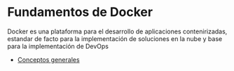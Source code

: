 # Fundamentos de Docker

Docker es una plataforma para el desarrollo de aplicaciones contenirizadas, estandar de facto para la implementación de soluciones en la nube y base para la implementación de DevOps

* [Conceptos generales]()
